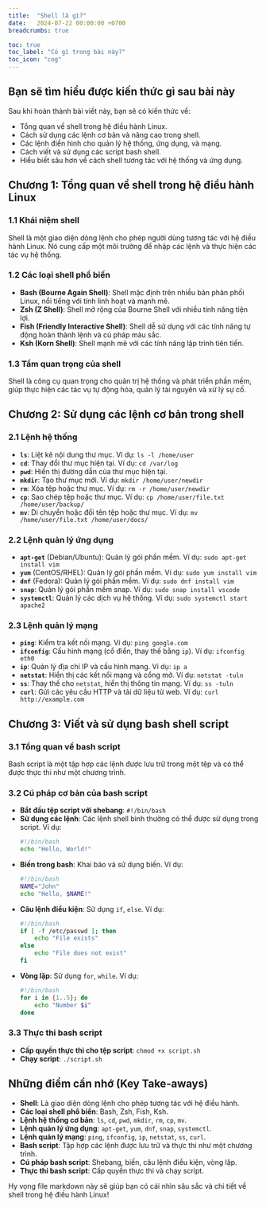 ```yaml
---
title:  "Shell là gì?"
date:   2024-07-22 00:00:00 +0700
breadcrumbs: true

toc: true
toc_label: "Có gì trong bài này?"
toc_icon: "cog"
---
```


## Bạn sẽ tìm hiểu được kiến thức gì sau bài này

Sau khi hoàn thành bài viết này, bạn sẽ có kiến thức về:
- Tổng quan về shell trong hệ điều hành Linux.
- Cách sử dụng các lệnh cơ bản và nâng cao trong shell.
- Các lệnh điển hình cho quản lý hệ thống, ứng dụng, và mạng.
- Cách viết và sử dụng các script bash shell.
- Hiểu biết sâu hơn về cách shell tương tác với hệ thống và ứng dụng.

## Chương 1: Tổng quan về shell trong hệ điều hành Linux

### 1.1 Khái niệm shell
Shell là một giao diện dòng lệnh cho phép người dùng tương tác với hệ điều hành Linux. Nó cung cấp một môi trường để nhập các lệnh và thực hiện các tác vụ hệ thống.

### 1.2 Các loại shell phổ biến
- **Bash (Bourne Again Shell)**: Shell mặc định trên nhiều bản phân phối Linux, nổi tiếng với tính linh hoạt và mạnh mẽ.
- **Zsh (Z Shell)**: Shell mở rộng của Bourne Shell với nhiều tính năng tiện lợi.
- **Fish (Friendly Interactive Shell)**: Shell dễ sử dụng với các tính năng tự động hoàn thành lệnh và cú pháp màu sắc.
- **Ksh (Korn Shell)**: Shell mạnh mẽ với các tính năng lập trình tiên tiến.

### 1.3 Tầm quan trọng của shell
Shell là công cụ quan trọng cho quản trị hệ thống và phát triển phần mềm, giúp thực hiện các tác vụ tự động hóa, quản lý tài nguyên và xử lý sự cố.

## Chương 2: Sử dụng các lệnh cơ bản trong shell

### 2.1 Lệnh hệ thống
- **`ls`**: Liệt kê nội dung thư mục. Ví dụ: `ls -l /home/user`
- **`cd`**: Thay đổi thư mục hiện tại. Ví dụ: `cd /var/log`
- **`pwd`**: Hiển thị đường dẫn của thư mục hiện tại.
- **`mkdir`**: Tạo thư mục mới. Ví dụ: `mkdir /home/user/newdir`
- **`rm`**: Xóa tệp hoặc thư mục. Ví dụ: `rm -r /home/user/newdir`
- **`cp`**: Sao chép tệp hoặc thư mục. Ví dụ: `cp /home/user/file.txt /home/user/backup/`
- **`mv`**: Di chuyển hoặc đổi tên tệp hoặc thư mục. Ví dụ: `mv /home/user/file.txt /home/user/docs/`

### 2.2 Lệnh quản lý ứng dụng
- **`apt-get`** (Debian/Ubuntu): Quản lý gói phần mềm. Ví dụ: `sudo apt-get install vim`
- **`yum`** (CentOS/RHEL): Quản lý gói phần mềm. Ví dụ: `sudo yum install vim`
- **`dnf`** (Fedora): Quản lý gói phần mềm. Ví dụ: `sudo dnf install vim`
- **`snap`**: Quản lý gói phần mềm snap. Ví dụ: `sudo snap install vscode`
- **`systemctl`**: Quản lý các dịch vụ hệ thống. Ví dụ: `sudo systemctl start apache2`

### 2.3 Lệnh quản lý mạng
- **`ping`**: Kiểm tra kết nối mạng. Ví dụ: `ping google.com`
- **`ifconfig`**: Cấu hình mạng (cổ điển, thay thế bằng `ip`). Ví dụ: `ifconfig eth0`
- **`ip`**: Quản lý địa chỉ IP và cấu hình mạng. Ví dụ: `ip a`
- **`netstat`**: Hiển thị các kết nối mạng và cổng mở. Ví dụ: `netstat -tuln`
- **`ss`**: Thay thế cho `netstat`, hiển thị thông tin mạng. Ví dụ: `ss -tuln`
- **`curl`**: Gửi các yêu cầu HTTP và tải dữ liệu từ web. Ví dụ: `curl http://example.com`

## Chương 3: Viết và sử dụng bash shell script

### 3.1 Tổng quan về bash script
Bash script là một tập hợp các lệnh được lưu trữ trong một tệp và có thể được thực thi như một chương trình.

### 3.2 Cú pháp cơ bản của bash script
- **Bắt đầu tệp script với shebang**: `#!/bin/bash`
- **Sử dụng các lệnh**: Các lệnh shell bình thường có thể được sử dụng trong script. Ví dụ:
  ```bash
  #!/bin/bash
  echo "Hello, World!"
  ```
- **Biến trong bash**: Khai báo và sử dụng biến. Ví dụ:
  ```bash
  #!/bin/bash
  NAME="John"
  echo "Hello, $NAME!"
  ```
- **Câu lệnh điều kiện**: Sử dụng `if`, `else`. Ví dụ:
  ```bash
  #!/bin/bash
  if [ -f /etc/passwd ]; then
      echo "File exists"
  else
      echo "File does not exist"
  fi
  ```
- **Vòng lặp**: Sử dụng `for`, `while`. Ví dụ:
  ```bash
  #!/bin/bash
  for i in {1..5}; do
      echo "Number $i"
  done
  ```

### 3.3 Thực thi bash script
- **Cấp quyền thực thi cho tệp script**: `chmod +x script.sh`
- **Chạy script**: `./script.sh`

## Những điểm cần nhớ (Key Take-aways)

- **Shell**: Là giao diện dòng lệnh cho phép tương tác với hệ điều hành.
- **Các loại shell phổ biến**: Bash, Zsh, Fish, Ksh.
- **Lệnh hệ thống cơ bản**: `ls`, `cd`, `pwd`, `mkdir`, `rm`, `cp`, `mv`.
- **Lệnh quản lý ứng dụng**: `apt-get`, `yum`, `dnf`, `snap`, `systemctl`.
- **Lệnh quản lý mạng**: `ping`, `ifconfig`, `ip`, `netstat`, `ss`, `curl`.
- **Bash script**: Tập hợp các lệnh được lưu trữ và thực thi như một chương trình.
- **Cú pháp bash script**: Shebang, biến, câu lệnh điều kiện, vòng lặp.
- **Thực thi bash script**: Cấp quyền thực thi và chạy script.

Hy vọng file markdown này sẽ giúp bạn có cái nhìn sâu sắc và chi tiết về shell trong hệ điều hành Linux!